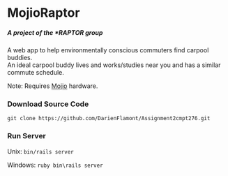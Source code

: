 # MojioRaptor
##### A project of the *RAPTOR group

A web app to help environmentally conscious commuters find carpool buddies.  
An ideal carpool buddy lives and works/studies near you and has a similar commute schedule.  

Note: Requires [Mojio](http://moj.io/) hardware.
 	 
### Download Source Code
 	 
`git clone https://github.com/DarienFlamont/Assignment2cmpt276.git`
 	 
### Run Server
 	 
Unix: `bin/rails server`

Windows: `ruby bin\rails server`
